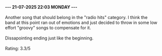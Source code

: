 <b>--- 21-07-2025 22:03 MONDAY ---</b>
<br/><br/>
Another song that should belong in the "radio hits" category. I think the band at this point ran out of emotions and just decided to throw in some low effort "groovy" songs to compensate for it.
<br/><br/>
Dissapointing ending just like the beginning.
<br/><br/>
Rating: 3.3/5